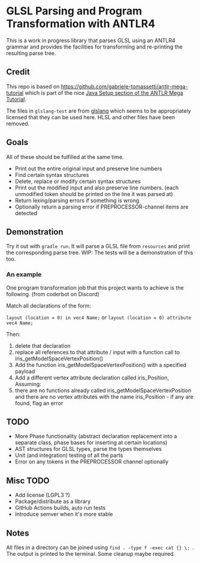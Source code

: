 # GLSL Parsing and Program Transformation with ANTLR4

This is a work in progress library that parses GLSL using an ANTLR4 grammar and provides the facilities for transforming and re-printing the resulting parse tree.

## Credit

This repo is based on https://github.com/gabriele-tomassetti/antlr-mega-tutorial which is part of the nice [Java Setup section of the ANTLR Mega Tutorial](https://tomassetti.me/antlr-mega-tutorial/#java-setup).

The files in `glslang-test` are from [glslang](https://github.com/KhronosGroup/glslang/tree/master/Test) which seems to be appropriately licensed that they can be used here. HLSL and other files have been removed.

## Goals

All of these should be fulfilled at the same time.

- Print out the entire original input and preserve line numbers
- Find certain syntax structures
- Delete, replace or modify certain syntax structures
- Print out the modified input and also preserve line numbers. (each unmodified token should be printed on the line it was parsed at)
- Return lexing/parsing errors if something is wrong
- Optionally return a parsing error if PREPROCESSOR-channel items are detected

## Demonstration

Try it out with `gradle run`. It will parse a GLSL file from `resources` and print the corresponding parse tree. WIP: The tests will be a demonstration of this too.

### An example

One program transformation job that this project wants to achieve is the following. (from coderbot on Discord)

Match all declarations of the form:

`layout (location = 0) in vec4 Name;` or `layout (location = 0) attribute vec4 Name;`

Then:

1. delete that declaration
2. replace all references to that attribute / input with a function call to iris_getModelSpaceVertexPosition()
3. Add the function iris_getModelSpaceVertexPosition() with a specified payload
4. Add a different vertex attribute declaration called iris_Position, Assuming:
5. there are no functions already called iris_getModelSpaceVertexPosition and there are no vertex attributes with the name iris_Position - if any are found, flag an error

## TODO

- More Phase functionality (abstract declaration replacement into a separate class, phase bases for inserting at certain locations)
- AST structures for GLSL types, parse the types themselves
- Unit (and integration) testing of all the parts
- Error on any tokens in the PREPROCESSOR channel optionally

## Misc TODO

- Add license (LGPL3 ?)
- Package/distribute as a library
- GitHub Actions builds, auto run tests
- Introduce semver when it's more stable

## Notes

All files in a directory can be joined using `find . -type f -exec cat {} \; `. The output is printed to the terminal. Some cleanup maybe required.

